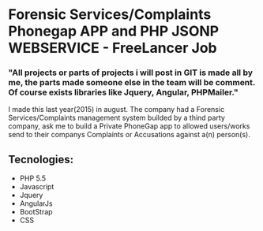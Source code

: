 # Forensic Services/Complaints Phonegap APP and PHP JSONP WEBSERVICE - FreeLancer Job

### "All projects or parts of projects i will post in GIT is made all by me, the parts made someone else in the team will be comment. Of course exists libraries like Jquery, Angular, PHPMailer."

I made this last year(2015) in august. The company had a Forensic Services/Complaints management system builded by a thind party company, ask me to build a Private PhoneGap app to allowed users/works send to their companys Complaints or Accusations against a(n) person(s).   

## Tecnologies:

* PHP 5.5
* Javascript
* Jquery
* AngularJs
* BootStrap
* CSS

